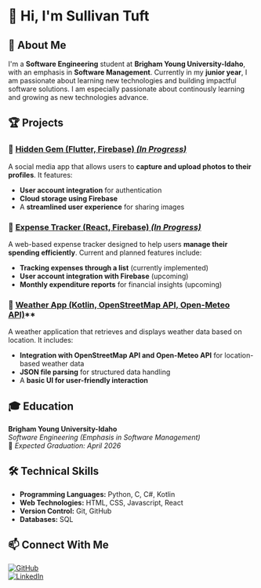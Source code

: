 # 👋 Hi, I'm Sullivan Tuft 

## 🚀 About Me  
I'm a **Software Engineering** student at **Brigham Young University-Idaho**, with an emphasis in **Software Management**. Currently in my **junior year**, I am passionate about learning new technologies and building impactful software solutions. I am especially passionate about continously learning and growing as new technologies advance.

## 🏆 Projects  
### 🔹 [Hidden Gem (Flutter, Firebase) *(In Progress)* ](https://github.com/crawfordk99/group-project)   
A social media app that allows users to **capture and upload photos to their profiles**. It features:  
- **User account integration** for authentication  
- **Cloud storage using Firebase**  
- A **streamlined user experience** for sharing images

### 🔹 [Expense Tracker (React, Firebase) *(In Progress)*](https://github.com/sullivantuft/expense-tracker)  
A web-based expense tracker designed to help users **manage their spending efficiently**. Current and planned features include:  
- **Tracking expenses through a list** (currently implemented)  
- **User account integration with Firebase** (upcoming)  
- **Monthly expenditure reports** for financial insights (upcoming) 

### 🔹 [Weather App (Kotlin, OpenStreetMap API, Open-Meteo API)](https://github.com/sullivantuft/WeatherApp_UI)**  
A weather application that retrieves and displays weather data based on location. It includes:  
- **Integration with OpenStreetMap API and Open-Meteo API** for location-based weather data  
- **JSON file parsing** for structured data handling  
- A **basic UI for user-friendly interaction**  

## 🎓 Education  
**Brigham Young University-Idaho**  
*Software Engineering (Emphasis in Software Management)*  
📅 *Expected Graduation: April 2026*  
  
## 🛠 Technical Skills  
- **Programming Languages:** Python, C, C#, Kotlin  
- **Web Technologies:** HTML, CSS, Javascript, React
- **Version Control:** Git, GitHub  
- **Databases:** SQL  

## 📫 Connect With Me  
[![GitHub](https://img.shields.io/badge/GitHub-%23181717.svg?&style=for-the-badge&logo=github&logoColor=white)](https://github.com/sullivantuft)  
[![LinkedIn](https://img.shields.io/badge/LinkedIn-%230A66C2.svg?&style=for-the-badge&logo=linkedin&logoColor=white)](https://www.linkedin.com/in/sullivan-tuft-590257173/)  

  
